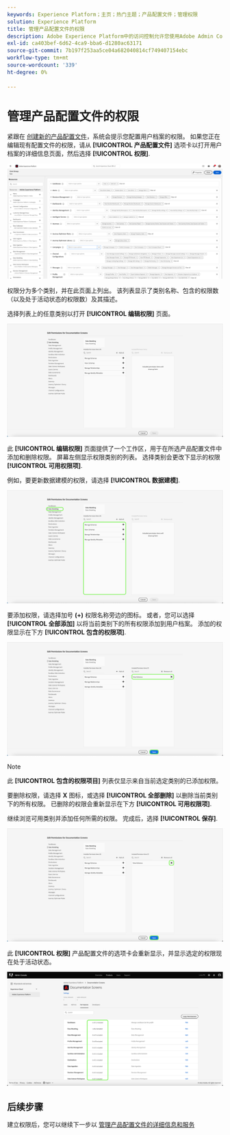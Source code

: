 ```yaml
---
keywords: Experience Platform；主页；热门主题；产品配置文件；管理权限
solution: Experience Platform
title: 管理产品配置文件的权限
description: Adobe Experience Platform中的访问控制允许您使用Adobe Admin Console管理各种平台功能的角色和权限。 本文档提供了有关如何管理Platform产品配置文件的权限的指南。
exl-id: ca403bef-6d62-4ca9-bba6-d1280ac63171
source-git-commit: 7b197f253aa5ce04a682040814cf749407154ebc
workflow-type: tm+mt
source-wordcount: '339'
ht-degree: 0%

---
```


# 管理产品配置文件的权限

紧跟在 [创建新的产品配置文件](#create-a-new-product-profile)，系统会提示您配置用户档案的权限。 如果您正在编辑现有配置文件的权限，请从 **[!UICONTROL 产品配置文件]** 选项卡以打开用户档案的详细信息页面，然后选择 **[!UICONTROL 权限]**.

![权限](../images/permissions.png)

权限分为多个类别，并在此页面上列出。 该列表显示了类别名称、包含的权限数（以及处于活动状态的权限数）及其描述。

选择列表上的任意类别以打开 **[!UICONTROL 编辑权限]** 页面。

![edit-permissions](../images/edit-permissions.png)

此 **[!UICONTROL 编辑权限]** 页面提供了一个工作区，用于在所选产品配置文件中添加和删除权限。 屏幕左侧显示权限类别的列表。 选择类别会更改下显示的权限 **[!UICONTROL 可用权限项]**.

例如，要更新数据建模的权限，请选择 **[!UICONTROL 数据建模]**.

![配置文件管理](../images/profile-management.png)

要添加权限，请选择加号 **(+)** 权限名称旁边的图标。 或者，您可以选择 **[!UICONTROL 全部添加]** 以将当前类别下的所有权限添加到用户档案。 添加的权限显示在下方 **[!UICONTROL 包含的权限项]**.

![add-permission](../images/add-permission.png)

>[!NOTE]
>
>此 **[!UICONTROL 包含的权限项目]** 列表仅显示来自当前选定类别的已添加权限。

要删除权限，请选择 **X** 图标，或选择 **[!UICONTROL 全部删除]** 以删除当前类别下的所有权限。 已删除的权限会重新显示在下方 **[!UICONTROL 可用权限项]**.

继续浏览可用类别并添加任何所需的权限。 完成后，选择 **[!UICONTROL 保存]**.

![remove-permisson](../images/remove-permission.png)

此 **[!UICONTROL 权限]** 产品配置文件的选项卡会重新显示，并显示选定的权限现在处于活动状态。

![权限已更新](../images/permissions-updated.png)

## 后续步骤

建立权限后，您可以继续下一步以 [管理产品配置文件的详细信息和服务](details-and-services.md)
